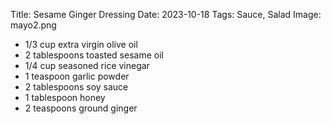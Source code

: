 Title: Sesame Ginger Dressing
Date: 2023-10-18
Tags: Sauce, Salad
Image: mayo2.png

- 1/3 cup extra virgin olive oil
- 2 tablespoons toasted sesame oil
- 1/4 cup seasoned rice vinegar
- 1 teaspoon garlic powder
- 2 tablespoons soy sauce
- 1 tablespoon honey
- 2 teaspoons ground ginger

